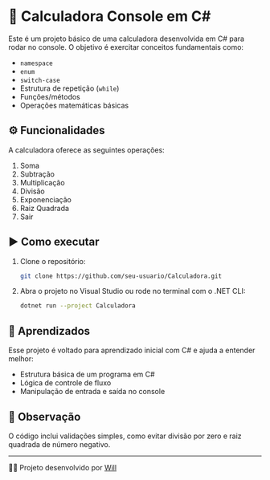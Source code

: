 
# 🧮 Calculadora Console em C#

Este é um projeto básico de uma calculadora desenvolvida em C# para rodar no console. O objetivo é exercitar conceitos fundamentais como:

- `namespace`
- `enum`
- `switch-case`
- Estrutura de repetição (`while`)
- Funções/métodos
- Operações matemáticas básicas

## ⚙️ Funcionalidades

A calculadora oferece as seguintes operações:

1. Soma
2. Subtração
3. Multiplicação
4. Divisão
5. Exponenciação
6. Raiz Quadrada
7. Sair

## ▶️ Como executar

1. Clone o repositório:
   ```bash
   git clone https://github.com/seu-usuario/Calculadora.git
   ```

2. Abra o projeto no Visual Studio ou rode no terminal com o .NET CLI:
   ```bash
   dotnet run --project Calculadora
   ```

## 🧠 Aprendizados

Esse projeto é voltado para aprendizado inicial com C# e ajuda a entender melhor:
- Estrutura básica de um programa em C#
- Lógica de controle de fluxo
- Manipulação de entrada e saída no console

## 📌 Observação

O código inclui validações simples, como evitar divisão por zero e raiz quadrada de número negativo.

---

👨‍💻 Projeto desenvolvido por [Will](https://github.com/wilk2308/)
